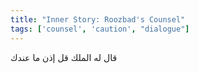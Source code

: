 ```yaml
---
title: "Inner Story: Roozbad's Counsel"
tags: ['counsel', 'caution', "dialogue"]
---
```


 قال له الملك قل إذن ما عندك
